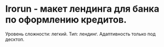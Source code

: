 # Irorun - макет лендинга для банка по оформлению кредитов.
Уровень сложности: легкий.
Тип: лендинг.
Адаптивность только под десктоп.
